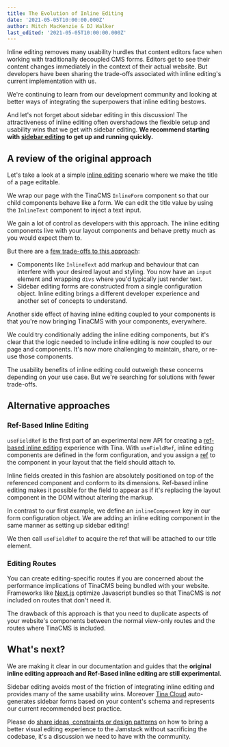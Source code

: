 ```yaml
---
title: The Evolution of Inline Editing
date: '2021-05-05T10:00:00.000Z'
author: Mitch MacKenzie & DJ Walker
last_edited: '2021-05-05T10:00:00.000Z'
---
```


Inline editing removes many usability hurdles that content editors face when working with traditionally decoupled CMS forms. Editors get to see their content changes immediately in the context of their actual website. But developers have been sharing the trade-offs associated with inline editing's current implementation with us.

We're continuing to learn from our development community and looking at better ways of integrating the superpowers that inline editing bestows.

And let's not forget about sidebar editing in this discussion! The attractiveness of inline editing often overshadows the flexible setup and usability wins that we get with sidebar editing. **We recommend starting with **[**sidebar editing**](/docs/getting-started/cms-set-up/#sidebar)** to get up and running quickly.**

## A review of the original approach

Let's take a look at a simple [inline editing](/docs/ui/inline-editing/) scenario where we make the title of a page editable.

We wrap our page with the TinaCMS `InlineForm` component so that our child components behave like a form. We can edit the title value by using the `InlineText` component to inject a text input.

<Codesandbox embedSrc="https://codesandbox.io/embed/tina-inline-editing-y28os?fontsize=14&hidenavigation=1&theme=dark&view=split&editorsize=65" title="tina-inline-editing" />

We gain a lot of control as developers with this approach. The inline editing components live with your layout components and behave pretty much as you would expect them to.

But there are a [few trade-offs to this approach](/blog/more-changes-coming-to-inline-editing/):

- Components like `InlineText` add markup and behaviour that can interfere with your desired layout and styling. You now have an `input` element and wrapping `divs` where you'd typically just render text.
- Sidebar editing forms are constructed from a single configuration object. Inline editing brings a different developer experience and another set of concepts to understand.

Another side effect of having inline editing coupled to your components is that you're now bringing TinaCMS with your components, everywhere.

We could try conditionally adding the inline editing components, but it's clear that the logic needed to include inline editing is now coupled to our page and components. It's now more challenging to maintain, share, or re-use those components.

The usability benefits of inline editing could outweigh these concerns depending on your use case. But we're searching for solutions with fewer trade-offs.

## Alternative approaches

### Ref-Based Inline Editing

`useFieldRef` is the first part of an experimental new API for creating a [ref-based inline editing](https://github.com/tinacms/tinacms/blob/master/packages/react-tinacms-inline/README.md#usefieldref-ref-based-inline-editing) experience with Tina. With `useFieldRef`, inline editing components are defined in the form configuration, and you assign a [ref](https://reactjs.org/docs/refs-and-the-dom.html) to the component in your layout that the field should attach to.

Inline fields created in this fashion are absolutely positioned on top of the referenced component and conform to its dimensions. Ref-based inline editing makes it possible for the field to appear as if it's replacing the layout component in the DOM without altering the markup.

In contrast to our first example, we define an `inlineComponent` key in our form configuration object. We are adding an inline editing component in the same manner as setting up sidebar editing!

We then call `useFieldRef` to acquire the ref that will be attached to our title element.

<Codesandbox embedSrc="https://codesandbox.io/embed/tina-ref-based-inline-editing-p8kx4?fontsize=14&hidenavigation=1&theme=dark&view=split&editorsize=65" title="tina-inline-editing" />

### Editing Routes

You can create editing-specific routes if you are concerned about the performance implications of TinaCMS being bundled with your website. Frameworks like [Next.js](https://nextjs.org) optimize Javascript bundles so that TinaCMS is _not_ included on routes that don't need it.

The drawback of this approach is that you need to duplicate aspects of your website's components between the normal view-only routes and the routes where TinaCMS is included.

## What's next?

We are making it clear in our documentation and guides that the **original inline editing approach and Ref-Based inline editing are still experimental**.

Sidebar editing avoids most of the friction of integrating inline editing and provides many of the same usability wins.
Moreover [Tina Cloud](/cloud/) auto-generates sidebar forms based on your content's schema and represents our current recommended best practice.

Please do [share ideas, constraints or design patterns](https://github.com/tinacms/tinacms/issues) on how to bring a better visual editing experience to the Jamstack without sacrificing the codebase, it's a discussion we need to have with the community.
